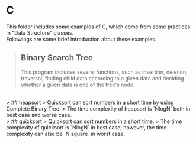 # C
This folder includes some examples of C, which come from some practices in "Data Structure" classes. <br>
Followings are some brief introduction about these examples. <br>
> ## Binary Search Tree
> This program includes several functions, such as insertion, deletion, traversal, finding child data according to a given data and deciding whether a given data is one of the tree's node.
<br>
> ## heapsort
> Quicksort can sort numbers in a short time by using Complete Binary Tree.
> The time complexity of heapsort is `NlogN` both in best case and worse case.
<br>
> ## quicksort
> Quicksort can sort numbers in a short time.
> The time complexity of quicksort is `NlogN` in best case; however, the time complexity can also be `N square` in worst case.
